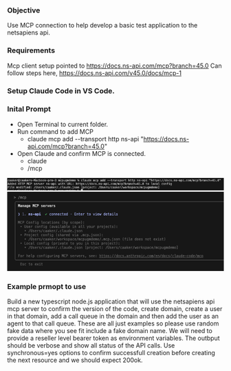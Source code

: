 
### Objective 

Use MCP connection to help develop a basic test application to the netsapiens api. 

### Requirements
Mcp client setup pointed to https://docs.ns-api.com/mcp?branch=45.0
Can follow steps here, https://docs.ns-api.com/v45.0/docs/mcp-1

### Setup Claude Code in VS Code. 

### Inital Prompt

* Open Terminal to current folder. 
* Run command to add MCP
    * claude mcp add --transport http ns-api "https://docs.ns-api.com/mcp?branch=45.0"
* Open Claude and confirm MCP is connected. 
    * claude
    * /mcp

![alt text](image-1.png)
![alt text](image.png)

### Example prmopt to use

Build a new typescript node.js application that will use the netsapiens api mcp server to confirm the version of the code, create domain, create a user in that domain, add a call queue in the domain and then add the user as an agent to that call queue. These are all just examples so please use random fake data where you see fit include a fake domain name. We will need to provide a reseller level bearer token as environment variables. The outbput should be verbose and show all status of the API calls. Use synchronous=yes options to confirm successfull creation before creating the next resource and we should expect 200ok. 